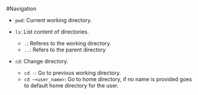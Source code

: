 #Navigation

- `pwd`: Current working directory.

- `ls`: List content of directories.

	- `.`: Referes to the working directory.
	- `..`: Refers to the parent directory

- `cd`: Change directory.

	- `cd -`: Go to previous working directory.
	- `cd ~<user_name>`: Go to home directory, if no name is provided goes to default home directory for the user.


